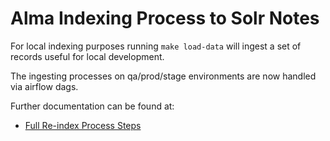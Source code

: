 # Alma Indexing Process to Solr Notes

For local indexing purposes running `make load-data` will ingest a set of records useful for local development.

The ingesting processes on qa/prod/stage environments are now handled via airflow dags.

Further documentation can be found at:
* [Full Re-index Process Steps](https://github.com/tulibraries/cob_datapipeline/blob/main/doc/full-reindex-process.md)
